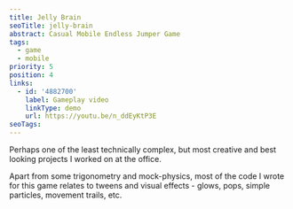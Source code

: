 ```yaml
---
title: Jelly Brain
seoTitle: jelly-brain
abstract: Casual Mobile Endless Jumper Game
tags:
  - game
  - mobile
priority: 5
position: 4
links:
  - id: '4882700'
    label: Gameplay video
    linkType: demo
    url: https://youtu.be/n_ddEyKtP3E
seoTags:
---
```


Perhaps one of the least technically complex, but most creative and best looking projects I worked on at the office.

Apart from some trigonometry and mock-physics, most of the code I wrote for this game relates to tweens and visual effects - glows, pops, simple particles, movement trails, etc.
